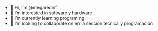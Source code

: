 - 👋 Hi, I’m @megaredinf 
- 👀 I’m interested in software y hardware  
- 🌱 I’m currently learning programing
- 💞️ I’m looking to collaborate on en la seccion tecnica y programación  

<!---
megaredinf/megaredinf is a ✨ special ✨ repository because its `README.md` (this file) appears on your GitHub profile.
You can click the Preview link to take a look at your changes.
--->
